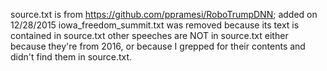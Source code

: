 source.txt is from https://github.com/ppramesi/RoboTrumpDNN; added on 12/28/2015
iowa_freedom_summit.txt was removed because its text is contained in source.txt
other speeches are NOT in source.txt either because they're from 2016, or because I grepped for their contents and didn't find them in source.txt.
